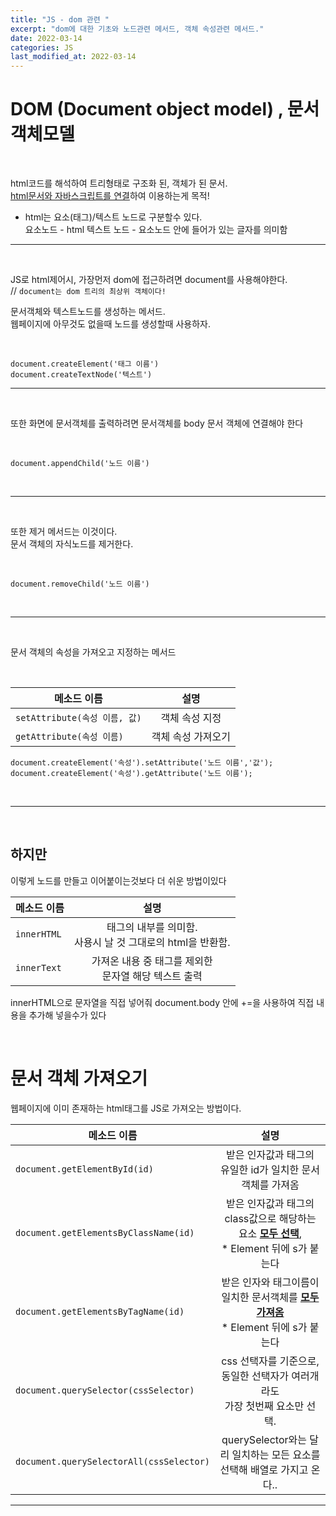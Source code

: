 ```yaml
---
title: "JS - dom 관련 "
excerpt: "dom에 대한 기초와 노드관련 메서드, 객체 속성관련 메서드."
date: 2022-03-14
categories: JS
last_modified_at: 2022-03-14
---
```


# DOM (Document object model) , 문서객체모델

<br>

html코드를 해석하여 트리형태로 구조화 된, 객체가 된 문서.  
<u>html문서와 자바스크립트를 연결</u>하여 이용하는게 목적!

- html는 요소(태그)/텍스트 노드로 구분할수 있다.  
  요소노드 - html
  텍스트 노드 - 요소노드 안에 들어가 있는 글자를 의미함

---

<br>

JS로 html제어시, 가장먼저 dom에 접근하려면 document를 사용해야한다.  
// `document는 dom 트리의 최상위 객체이다!`

문서객체와 텍스트노드를 생성하는 메서드.  
웹페이지에 아무것도 없을때 노드를 생성할때 사용하자.

<br>

```
document.createElement('태그 이름')
document.createTextNode('텍스트')
```

---

<br>

또한 화면에 문서객체를 출력하려면 문서객체를 body 문서 객체에 연결해야 한다

<br>

```
document.appendChild('노드 이름')
```

<br>

---

<br>

또한 제거 메서드는 이것이다. <br>
문서 객체의 자식노드를 제거한다.

<br>

```
document.removeChild('노드 이름')
```

<br>

---

<br>

문서 객체의 속성을 가져오고 지정하는 메서드

<br>

| 메소드 이름                   |        설명        |
| ----------------------------- | :----------------: |
| `setAttribute(속성 이름, 값)` |   객체 속성 지정   |
| `getAttribute(속성 이름)`     | 객체 속성 가져오기 |

```
document.createElement('속성').setAttribute('노드 이름','값');
document.createElement('속성').getAttribute('노드 이름');
```

<br>

---

<br>

## 하지만

이렇게 노드를 만들고 이어붙이는것보다 더 쉬운 방법이있다

| 메소드 이름 |                              설명                               |
| ----------- | :-------------------------------------------------------------: |
| `innerHTML` | 태그의 내부를 의미함. <br> 사용시 날 것 그대로의 html을 반환함. |
| `innerText` |    가져온 내용 중 태그를 제외한<br> 문자열 해당 텍스트 출력     |

innerHTML으로 문자열을 직접 넣어줘 document.body 안에 +=을 사용하여 직접 내용을 추가해 넣을수가 있다

<br>

# 문서 객체 가져오기

웹페이지에 이미 존재하는 html태그를 JS로 가져오는 방법이다.

| 메소드 이름                              |                                                       설명                                                        |
| ---------------------------------------- | :---------------------------------------------------------------------------------------------------------------: |
| `document.getElementById(id) `           |                          받은 인자값과 태그의 <br> 유일한 id가 일치한 문서객체를 가져옴                           |
| `document.getElementsByClassName(id) `   | 받은 인자값과 태그의 class값으로 해당하는 요소 <strong><u>모두 선택</u></strong>, <br> \* Element 뒤에 s가 붙는다 |
| `document.getElementsByTagName(id) `     |   받은 인자와 태그이름이 일치한 문서객체를 <strong><u>모두 가져옴</u></strong> <br> \* Element 뒤에 s가 붙는다    |
| `document.querySelector(cssSelector)`    |                  css 선택자를 기준으로, 동일한 선택자가 여러개라도 <br> 가장 첫번째 요소만 선택.                  |
| `document.querySelectorAll(cssSelector)` |                      querySelector와는 달리 일치하는 모든 요소를 선택해 배열로 가지고 온다..                      |

---
